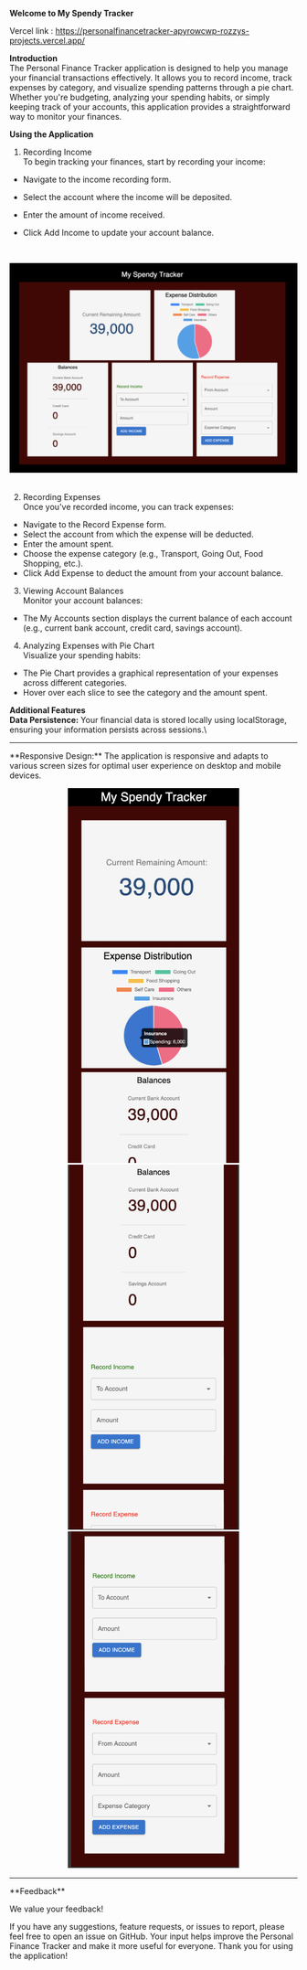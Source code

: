 **Welcome to My Spendy Tracker**

Vercel link : https://personalfinancetracker-apyrowcwp-rozzys-projects.vercel.app/

**Introduction** \
The Personal Finance Tracker application is designed to help you manage your financial transactions effectively. It allows you to record income, track expenses by category, and visualize spending patterns through a pie chart. Whether you're budgeting, analyzing your spending habits, or simply keeping track of your accounts, this application provides a straightforward way to monitor your finances.


**Using the Application**
 1. Recording Income\
To begin tracking your finances, start by recording your income:

- Navigate to the income recording form.
- Select the account where the income will be deposited.
- Enter the amount of income received.
- Click Add Income to update your account balance.

  <br />

<div align="center">
<img src="https://github.com/ro61zzy/personal_finance_tracker/blob/after_submission/web.webp" />
</div>

 <br /> 

2. Recording Expenses\
Once you've recorded income, you can track expenses:

- Navigate to the Record Expense form.
- Select the account from which the expense will be deducted.
- Enter the amount spent.
- Choose the expense category (e.g., Transport, Going Out, Food Shopping, etc.).
- Click Add Expense to deduct the amount from your account balance.

3. Viewing Account Balances\
Monitor your account balances:

- The My Accounts section displays the current balance of each account (e.g., current bank account, credit card, savings account).

4. Analyzing Expenses with Pie Chart\
Visualize your spending habits:

- The Pie Chart provides a graphical representation of your expenses across different categories.
- Hover over each slice to see the category and the amount spent.

**Additional Features**\
**Data Persistence:** Your financial data is stored locally using localStorage, ensuring your information persists across sessions.\

<hr />
**Responsive Design:** The application is responsive and adapts to various screen sizes for optimal user experience on desktop and mobile devices.
  <br />

<p align="center">
<img src="https://github.com/ro61zzy/personal_finance_tracker/blob/after_submission/phone_1.webp" width="300"/>
<img src="https://github.com/ro61zzy/personal_finance_tracker/blob/after_submission/phone_2.webp" width="300"/>
<img src="https://github.com/ro61zzy/personal_finance_tracker/blob/after_submission/phone_3.webp" width="300"/>

</p>

<hr />
**Feedback**

We value your feedback!

If you have any suggestions, feature requests, or issues to report, please feel free to open an issue on GitHub. Your input helps improve the Personal Finance Tracker and make it more useful for everyone. Thank you for using the application!



